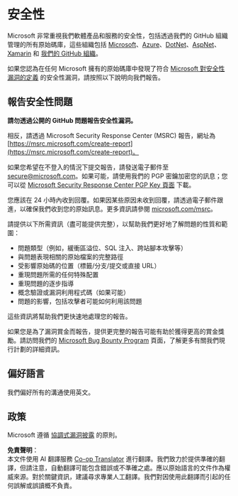 <!--
CO_OP_TRANSLATOR_METADATA:
{
  "original_hash": "8587f83cfded1bfab99fda4022f4df89",
  "translation_date": "2025-08-24T21:04:00+00:00",
  "source_file": "SECURITY.md",
  "language_code": "tw"
}
-->
# 安全性

Microsoft 非常重視我們軟體產品和服務的安全性，包括透過我們的 GitHub 組織管理的所有原始碼庫，這些組織包括 [Microsoft](https://github.com/Microsoft)、[Azure](https://github.com/Azure)、[DotNet](https://github.com/dotnet)、[AspNet](https://github.com/aspnet)、[Xamarin](https://github.com/xamarin) 和 [我們的 GitHub 組織](https://opensource.microsoft.com/)。

如果您認為在任何 Microsoft 擁有的原始碼庫中發現了符合 [Microsoft 對安全性漏洞的定義](https://docs.microsoft.com/en-us/previous-versions/tn-archive/cc751383(v=technet.10)) 的安全性漏洞，請按照以下說明向我們報告。

## 報告安全性問題

**請勿透過公開的 GitHub 問題報告安全性漏洞。**

相反，請透過 Microsoft Security Response Center (MSRC) 報告，網址為 [https://msrc.microsoft.com/create-report](https://msrc.microsoft.com/create-report)。

如果您希望在不登入的情況下提交報告，請發送電子郵件至 [secure@microsoft.com](mailto:secure@microsoft.com)。如果可能，請使用我們的 PGP 密鑰加密您的訊息；您可以從 [Microsoft Security Response Center PGP Key 頁面](https://www.microsoft.com/en-us/msrc/pgp-key-msrc) 下載。

您應該在 24 小時內收到回覆。如果因某些原因未收到回覆，請透過電子郵件跟進，以確保我們收到您的原始訊息。更多資訊請參閱 [microsoft.com/msrc](https://www.microsoft.com/msrc)。

請提供以下所需資訊（盡可能提供完整），以幫助我們更好地了解問題的性質和範圍：

  * 問題類型（例如，緩衝區溢位、SQL 注入、跨站腳本攻擊等）
  * 與問題表現相關的原始檔案的完整路徑
  * 受影響原始碼的位置（標籤/分支/提交或直接 URL）
  * 重現問題所需的任何特殊配置
  * 重現問題的逐步指導
  * 概念驗證或漏洞利用程式碼（如果可能）
  * 問題的影響，包括攻擊者可能如何利用該問題

這些資訊將幫助我們更快速地處理您的報告。

如果您是為了漏洞賞金而報告，提供更完整的報告可能有助於獲得更高的賞金獎勵。請訪問我們的 [Microsoft Bug Bounty Program](https://microsoft.com/msrc/bounty) 頁面，了解更多有關我們現行計劃的詳細資訊。

## 偏好語言

我們偏好所有的溝通使用英文。

## 政策

Microsoft 遵循 [協調式漏洞披露](https://www.microsoft.com/en-us/msrc/cvd) 的原則。

**免責聲明**：  
本文件使用 AI 翻譯服務 [Co-op Translator](https://github.com/Azure/co-op-translator) 進行翻譯。我們致力於提供準確的翻譯，但請注意，自動翻譯可能包含錯誤或不準確之處。應以原始語言的文件作為權威來源。對於關鍵資訊，建議尋求專業人工翻譯。我們對因使用此翻譯而引起的任何誤解或誤讀概不負責。
